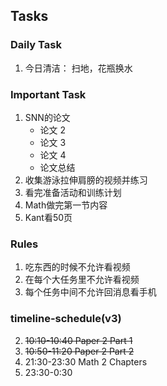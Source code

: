 ## Tasks
### Daily Task
1. 今日清洁： 扫地，花瓶换水

### Important Task
1. SNN的论文
    * 论文 2
    * 论文 3
    * 论文 4
    * 论文总结
2. 收集游泳拉伸肩膀的视频并练习
3. 看完准备活动和训练计划
4. Math做完第一节内容
5. Kant看50页


### Rules
1. 吃东西的时候不允许看视频
2. 在每个大任务里不允许看视频
3. 每个任务中间不允许回消息看手机


### timeline-schedule(v3)
2. ~~10:10-10:40 Paper 2 Part 1~~
3. ~~10:50-11:20 Paper 2 Part 2~~
4. 21:30-23:30 Math 2 Chapters
5. 23:30-0:30 
